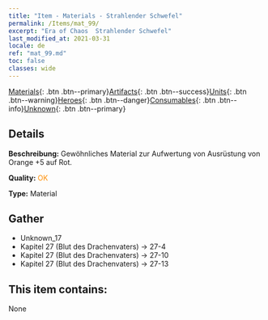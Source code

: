 ```yaml
---
title: "Item - Materials - Strahlender Schwefel"
permalink: /Items/mat_99/
excerpt: "Era of Chaos  Strahlender Schwefel"
last_modified_at: 2021-03-31
locale: de
ref: "mat_99.md"
toc: false
classes: wide
---
```

 [Materials](/de/Items/){: .btn .btn--primary}[Artifacts](/de/Items/Artifacts/){: .btn .btn--success}[Units](/de/Items/Units/){: .btn .btn--warning}[Heroes](/de/Items/Heroes/){: .btn .btn--danger}[Consumables](/de/Items/Consumables/){: .btn .btn--info}[Unknown](/de/Items/Unknown/){: .btn .btn--primary}

## Details
 **Beschreibung:** Gewöhnliches Material zur Aufwertung von Ausrüstung von Orange +5 auf Rot.

 **Quality:** <span style="color: #FF8C00">OK</span>

 **Type:** Material

## Gather

*    Unknown_17 
*    Kapitel 27 (Blut des Drachenvaters) -> 27-4 
*    Kapitel 27 (Blut des Drachenvaters) -> 27-10 
*    Kapitel 27 (Blut des Drachenvaters) -> 27-13 

## This item contains:

  None

